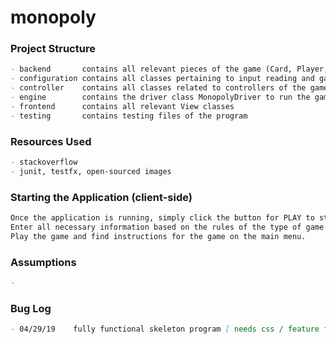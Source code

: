 # monopoly

### Project Structure
```md
- backend       contains all relevant pieces of the game (Card, Player, Dice)
- configuration contains all classes pertaining to input reading and game configuration
- controller    contains all classes related to controllers of the game/views/model etc.
- engine        contains the driver class MonopolyDriver to run the game
- frontend      contains all relevant View classes 
- testing       contains testing files of the program
```

### Resources Used
```md
- stackoverflow
- junit, testfx, open-sourced images
```

### Starting the Application (client-side)
```md
Once the application is running, simply click the button for PLAY to start a game.
Enter all necessary information based on the rules of the type of game started.
Play the game and find instructions for the game on the main menu.
```

### Assumptions
```md
- 
```

### Bug Log
```md
- 04/29/19    fully functional skeleton program [ needs css / feature fixes / design refactoring ]
```
